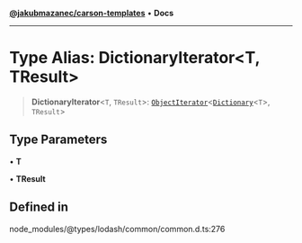 [**@jakubmazanec/carson-templates**](../../../README.md) • **Docs**

---

# Type Alias: DictionaryIterator\<T, TResult\>

> **DictionaryIterator**\<`T`, `TResult`\>:
> [`ObjectIterator`](ObjectIterator.md)\<[`Dictionary`](../interfaces/Dictionary.md)\<`T`\>,
> `TResult`\>

## Type Parameters

• **T**

• **TResult**

## Defined in

node_modules/@types/lodash/common/common.d.ts:276
